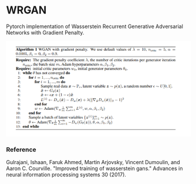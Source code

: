 # WRGAN

Pytorch implementation of Wasserstein Recurrent Generative Adversarial Networks with Gradient Penalty.

![plot](WRGAN/imgs/fig.png)

### Reference
Gulrajani, Ishaan, Faruk Ahmed, Martin Arjovsky, Vincent Dumoulin, and Aaron C. Courville. "Improved training of wasserstein gans." Advances in neural information processing systems 30 (2017).